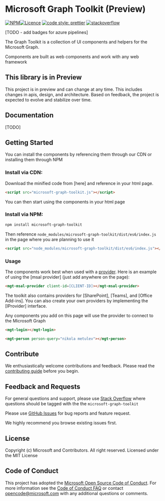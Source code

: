 # Microsoft Graph Toolkit (Preview)

[![NPM](https://img.shields.io/npm/v/microsoft-graph-toolkit.svg)](https://www.npmjs.com/package/microsoft-graph-toolkit)[![Licence](https://img.shields.io/github/license/microsoftgraph/microsoft-graph-toolkit.svg)](https://github.com/microsoftgraph/msgraph-sdk-javascript) [![code style: prettier](https://img.shields.io/badge/code_style-prettier-ff69b4.svg)](https://github.com/microsoftgraph/msgraph-sdk-javascript) [![stackoverflow](https://img.shields.io/stackexchange/stackoverflow/t/microsoft-graph-toolkit.svg)](https://stackoverflow.com/questions/tagged/microsoft-graph-toolkit)

[TODO - add badges for azure pipelines]

The Graph Toolkit is a collection of UI components and helpers for the Microsoft Graph.

Components are built as web components and work with any web framework

## This library is in Preview

This project is in preview and can change at any time. This includes changes in apis, design, and architecture. Based on feedback, the project is expected to evolve and stabilize over time.

## Documentation

[TODO]

## Getting Started

You can install the components by referencing them through our CDN or installing them through NPM

### Install via CDN:

Download the minified code from [here] and reference in your html page. 

```html
<script src="microsoft-graph-toolkit.js"></script>
```

You can then start using the components in your html page

### Install via NPM:

```bash
npm install microsoft-graph-toolkit
```

Then reference `node_modules/microsoft-graph-toolkit/dist/es6/index.js` in the page where you are planning to use it

```html
<script src="node_modules/microsoft-graph-toolkit/dist/es6/index.js"></script>
```

### Usage

The components work best when used with a [provider](./docs/authentication.md). Here is an example of using the [msal provider] (just add anywhere on the page):

```html
<mgt-msal-provider client-id=[CLIENT-ID]></mgt-msal-provider>
```

The toolkit also contains providers for [SharePoint], [Teams], and [Office Add-ins]. You can also create your own providers by implementing the [IProvider] interface.

Any components you add on this page will use the provider to connect to the Microsoft Graph

```html
<mgt-login></mgt-login>

<mgt-person person-query="nikola metulev"></mgt-person>
```

## Contribute

We enthusiastically welcome contributions and feedback. Please read the [contributing guide](CONTRIBUTING.md) before you begin.

## Feedback and Requests
For general questions and support, please use [Stack Overflow](https://stackoverflow.com/questions/tagged/microsoft-graph-toolkit) where questions should be tagged with the the `microsoft-graph-toolkit`

Please use [GitHub Issues](https://github.com/microsoftgraph/microsoft-graph-toolkit/issues?q=is%3Aissue+is%3Aopen+sort%3Aupdated-desc) for bug reports and feature request. 

We highly recommend you browse existing issues first.

## License

Copyright (c) Microsoft and Contributors. All right reserved. Licensed under the MIT License

## Code of Conduct

This project has adopted the [Microsoft Open Source Code of Conduct](https://opensource.microsoft.com/codeofconduct/). For more information see the [Code of Conduct FAQ](https://opensource.microsoft.com/codeofconduct/faq/) or contact [opencode@microsoft.com](mailto:opencode@microsoft.com) with any additional questions or comments.

